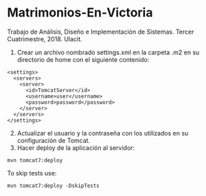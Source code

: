 # Matrimonios-En-Victoria
Trabajo de Análisis, Diseño e Implementación de Sistemas. Tercer Cuatrimestre, 2018. Ulacit.

1. Crear un archivo nombrado settings.xml en la carpeta .m2 en su directorio de home con el siguiente contenido:
```
<settings>
  <servers>
    <server>
      <id>TomcatServer</id>
      <username>user</username>
      <password>password</password>
    </server>
  </servers>
</settings>
```
2. Actualizar el usuario y la contraseña con los utilizados en su configuración de Tomcat.
3. Hacer deploy de la aplicación al servidor:
```
mvn tomcat7:deploy
```
To skip tests use:
```
mvn tomcat7:deploy -DskipTests
```
